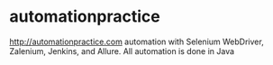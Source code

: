 # automationpractice
http://automationpractice.com automation with Selenium WebDriver, Zalenium, Jenkins, and Allure. All automation is done in Java
